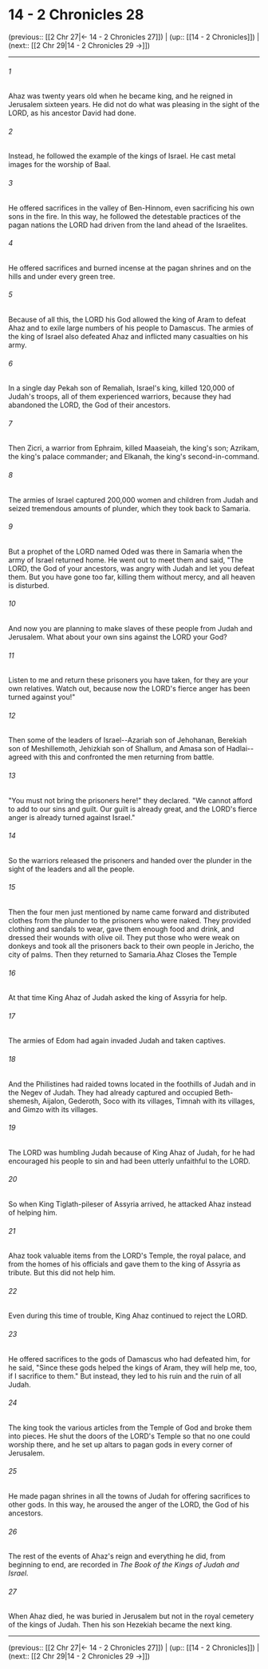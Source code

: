 # 14 - 2 Chronicles 28

(previous:: [[2 Chr 27|← 14 - 2 Chronicles 27]]) | (up:: [[14 - 2 Chronicles]]) | (next:: [[2 Chr 29|14 - 2 Chronicles 29 →]])

***


###### 1 
Ahaz was twenty years old when he became king, and he reigned in Jerusalem sixteen years. He did not do what was pleasing in the sight of the LORD, as his ancestor David had done. 

###### 2 
Instead, he followed the example of the kings of Israel. He cast metal images for the worship of Baal. 

###### 3 
He offered sacrifices in the valley of Ben-Hinnom, even sacrificing his own sons in the fire. In this way, he followed the detestable practices of the pagan nations the LORD had driven from the land ahead of the Israelites. 

###### 4 
He offered sacrifices and burned incense at the pagan shrines and on the hills and under every green tree. 

###### 5 
Because of all this, the LORD his God allowed the king of Aram to defeat Ahaz and to exile large numbers of his people to Damascus. The armies of the king of Israel also defeated Ahaz and inflicted many casualties on his army. 

###### 6 
In a single day Pekah son of Remaliah, Israel's king, killed 120,000 of Judah's troops, all of them experienced warriors, because they had abandoned the LORD, the God of their ancestors. 

###### 7 
Then Zicri, a warrior from Ephraim, killed Maaseiah, the king's son; Azrikam, the king's palace commander; and Elkanah, the king's second-in-command. 

###### 8 
The armies of Israel captured 200,000 women and children from Judah and seized tremendous amounts of plunder, which they took back to Samaria. 

###### 9 
But a prophet of the LORD named Oded was there in Samaria when the army of Israel returned home. He went out to meet them and said, "The LORD, the God of your ancestors, was angry with Judah and let you defeat them. But you have gone too far, killing them without mercy, and all heaven is disturbed. 

###### 10 
And now you are planning to make slaves of these people from Judah and Jerusalem. What about your own sins against the LORD your God? 

###### 11 
Listen to me and return these prisoners you have taken, for they are your own relatives. Watch out, because now the LORD's fierce anger has been turned against you!" 

###### 12 
Then some of the leaders of Israel--Azariah son of Jehohanan, Berekiah son of Meshillemoth, Jehizkiah son of Shallum, and Amasa son of Hadlai--agreed with this and confronted the men returning from battle. 

###### 13 
"You must not bring the prisoners here!" they declared. "We cannot afford to add to our sins and guilt. Our guilt is already great, and the LORD's fierce anger is already turned against Israel." 

###### 14 
So the warriors released the prisoners and handed over the plunder in the sight of the leaders and all the people. 

###### 15 
Then the four men just mentioned by name came forward and distributed clothes from the plunder to the prisoners who were naked. They provided clothing and sandals to wear, gave them enough food and drink, and dressed their wounds with olive oil. They put those who were weak on donkeys and took all the prisoners back to their own people in Jericho, the city of palms. Then they returned to Samaria.Ahaz Closes the Temple 

###### 16 
At that time King Ahaz of Judah asked the king of Assyria for help. 

###### 17 
The armies of Edom had again invaded Judah and taken captives. 

###### 18 
And the Philistines had raided towns located in the foothills of Judah and in the Negev of Judah. They had already captured and occupied Beth-shemesh, Aijalon, Gederoth, Soco with its villages, Timnah with its villages, and Gimzo with its villages. 

###### 19 
The LORD was humbling Judah because of King Ahaz of Judah, for he had encouraged his people to sin and had been utterly unfaithful to the LORD. 

###### 20 
So when King Tiglath-pileser of Assyria arrived, he attacked Ahaz instead of helping him. 

###### 21 
Ahaz took valuable items from the LORD's Temple, the royal palace, and from the homes of his officials and gave them to the king of Assyria as tribute. But this did not help him. 

###### 22 
Even during this time of trouble, King Ahaz continued to reject the LORD. 

###### 23 
He offered sacrifices to the gods of Damascus who had defeated him, for he said, "Since these gods helped the kings of Aram, they will help me, too, if I sacrifice to them." But instead, they led to his ruin and the ruin of all Judah. 

###### 24 
The king took the various articles from the Temple of God and broke them into pieces. He shut the doors of the LORD's Temple so that no one could worship there, and he set up altars to pagan gods in every corner of Jerusalem. 

###### 25 
He made pagan shrines in all the towns of Judah for offering sacrifices to other gods. In this way, he aroused the anger of the LORD, the God of his ancestors. 

###### 26 
The rest of the events of Ahaz's reign and everything he did, from beginning to end, are recorded in _The Book of the Kings of Judah and Israel._ 

###### 27 
When Ahaz died, he was buried in Jerusalem but not in the royal cemetery of the kings of Judah. Then his son Hezekiah became the next king.

***

(previous:: [[2 Chr 27|← 14 - 2 Chronicles 27]]) | (up:: [[14 - 2 Chronicles]]) | (next:: [[2 Chr 29|14 - 2 Chronicles 29 →]])
